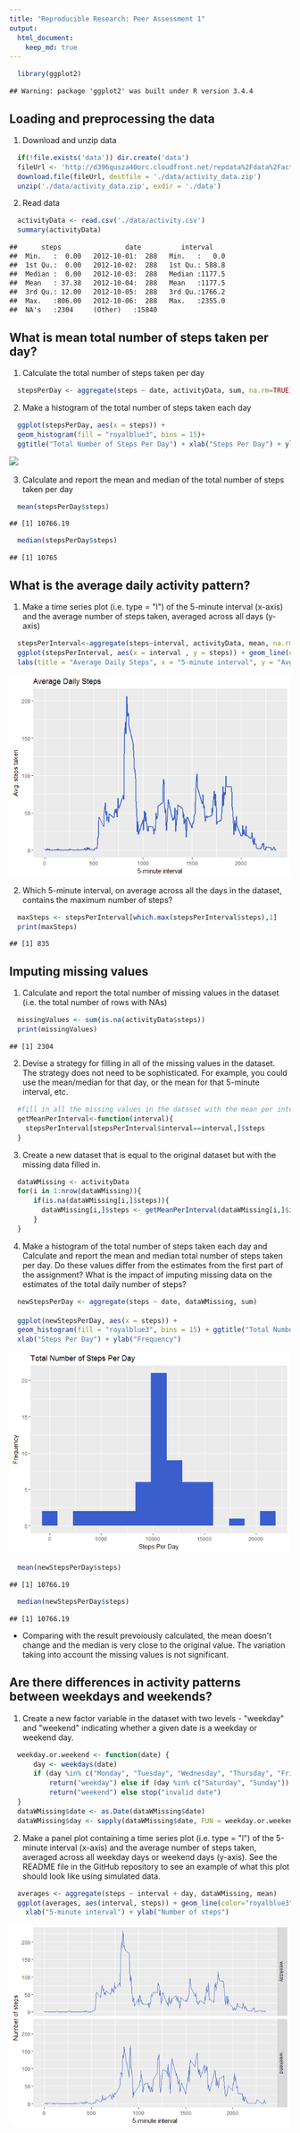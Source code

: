 ```yaml
---
title: "Reproducible Research: Peer Assessment 1"
output: 
  html_document:
    keep_md: true
---
```





```r
  library(ggplot2)
```

```
## Warning: package 'ggplot2' was built under R version 3.4.4
```

## Loading and preprocessing the data
1. Download and unzip data 

```r
  if(!file.exists('data')) dir.create('data')
  fileUrl <- 'http://d396qusza40orc.cloudfront.net/repdata%2Fdata%2Factivity.zip'
  download.file(fileUrl, destfile = './data/activity_data.zip')
  unzip('./data/activity_data.zip', exdir = './data')
```
2. Read data

```r
  activityData <- read.csv('./data/activity.csv')
  summary(activityData)
```

```
##      steps                date          interval     
##  Min.   :  0.00   2012-10-01:  288   Min.   :   0.0  
##  1st Qu.:  0.00   2012-10-02:  288   1st Qu.: 588.8  
##  Median :  0.00   2012-10-03:  288   Median :1177.5  
##  Mean   : 37.38   2012-10-04:  288   Mean   :1177.5  
##  3rd Qu.: 12.00   2012-10-05:  288   3rd Qu.:1766.2  
##  Max.   :806.00   2012-10-06:  288   Max.   :2355.0  
##  NA's   :2304     (Other)   :15840
```
## What is mean total number of steps taken per day?
1. Calculate the total number of steps taken per day

```r
  stepsPerDay <- aggregate(steps ~ date, activityData, sum, na.rm=TRUE)
```
2. Make a histogram of the total number of steps taken each day

```r
  ggplot(stepsPerDay, aes(x = steps)) + 
  geom_histogram(fill = "royalblue3", bins = 15)+ 
  ggtitle("Total Number of Steps Per Day") + xlab("Steps Per Day") + ylab("Frequency")
```

![](Figs/unnamed_chunk_5_1.png)<!-- -->

3. Calculate and report the mean and median of the total number of steps taken per day

```r
  mean(stepsPerDay$steps)
```

```
## [1] 10766.19
```

```r
  median(stepsPerDay$steps)
```

```
## [1] 10765
```

## What is the average daily activity pattern?
1. Make a time series plot (i.e. type = "l") of the 5-minute interval (x-axis) and the average number of steps taken, averaged across all days (y-axis)

```r
  stepsPerInterval<-aggregate(steps~interval, activityData, mean, na.rm=TRUE)
  ggplot(stepsPerInterval, aes(x = interval , y = steps)) + geom_line(color="royalblue3", size=1) + 
  labs(title = "Average Daily Steps", x = "5-minute interval", y = "Avg. steps taken")
```

![](Figs/unnamed-chunk-7-1.png)<!-- -->

2. Which 5-minute interval, on average across all the days in the dataset, contains the maximum number of steps?

```r
  maxSteps <- stepsPerInterval[which.max(stepsPerInterval$steps),1]
  print(maxSteps)
```

```
## [1] 835
```

## Imputing missing values
1. Calculate and report the total number of missing values in the dataset (i.e. the total number of rows with NAs)

```r
  missingValues <- sum(is.na(activityData$steps))
  print(missingValues)
```

```
## [1] 2304
```
2. Devise a strategy for filling in all of the missing values in the dataset. The strategy does not need to be sophisticated. For example, you could use the mean/median for that day, or the mean for that 5-minute interval, etc.

```r
  #fill in all the missing values in the dataset with the mean per interval
  getMeanPerInterval<-function(interval){
    stepsPerInterval[stepsPerInterval$interval==interval,]$steps
  }
```
3. Create a new dataset that is equal to the original dataset but with the missing data filled in.

```r
  dataWMissing <- activityData
  for(i in 1:nrow(dataWMissing)){
      if(is.na(dataWMissing[i,]$steps)){
        dataWMissing[i,]$steps <- getMeanPerInterval(dataWMissing[i,]$interval)
      }
  }
```
4. Make a histogram of the total number of steps taken each day and Calculate and report the mean and median total number of steps taken per day. Do these values differ from the estimates from the first part of the assignment? What is the impact of imputing missing data on the estimates of the total daily number of steps?

```r
  newStepsPerDay <- aggregate(steps ~ date, dataWMissing, sum)
  
  ggplot(newStepsPerDay, aes(x = steps)) +
  geom_histogram(fill = "royalblue3", bins = 15) + ggtitle("Total Number of Steps Per Day") + 
  xlab("Steps Per Day") + ylab("Frequency")
```

![](Figs/unnamed-chunk-12-1.png)<!-- -->

```r
  mean(newStepsPerDay$steps)
```

```
## [1] 10766.19
```

```r
  median(newStepsPerDay$steps)
```

```
## [1] 10766.19
```
  - Comparing with the result prevoiously calculated, the mean doesn't change and the median is very close to the original value. The variation taking into account the missing values is not significant.


## Are there differences in activity patterns between weekdays and weekends?
1. Create a new factor variable in the dataset with two levels - "weekday" and "weekend" indicating whether a given date is a weekday or weekend day.

```r
  weekday.or.weekend <- function(date) {
      day <- weekdays(date)
      if (day %in% c("Monday", "Tuesday", "Wednesday", "Thursday", "Friday")) 
          return("weekday") else if (day %in% c("Saturday", "Sunday")) 
          return("weekend") else stop("invalid date")
  }
  dataWMissing$date <- as.Date(dataWMissing$date)
  dataWMissing$day <- sapply(dataWMissing$date, FUN = weekday.or.weekend)
```

2. Make a panel plot containing a time series plot (i.e. type = "l") of the 5-minute interval (x-axis) and the average number of steps taken, averaged across all weekday days or weekend days (y-axis). See the README file in the GitHub repository to see an example of what this plot should look like using simulated data.

```r
  averages <- aggregate(steps ~ interval + day, dataWMissing, mean)
  ggplot(averages, aes(interval, steps)) + geom_line(color="royalblue3") + facet_grid(day ~ .) + 
    xlab("5-minute interval") + ylab("Number of steps")
```

![](Figs/unnamed-chunk-15-1.png)<!-- -->
